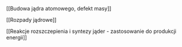 [[Budowa jądra atomowego, defekt masy]]

[[Rozpady jądrowe]]

[[Reakcje rozszczepienia i syntezy jąder - zastosowanie do produkcji energii]]

